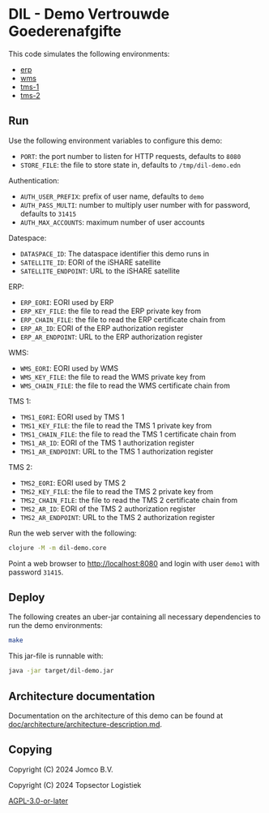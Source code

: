 <!--
SPDX-FileCopyrightText: 2024 Jomco B.V.
SPDX-FileCopyrightText: 2024 Topsector Logistiek
SPDX-FileContributor: Joost Diepenmaat <joost@jomco.nl
SPDX-FileContributor: Remco van 't Veer <remco@jomco.nl>

SPDX-License-Identifier: AGPL-3.0-or-later
-->

# DIL - Demo Vertrouwde Goederenafgifte

This code simulates the following environments:

- [erp](http://localhost:8080/erp/)
- [wms](http://localhost:8080/wms/)
- [tms-1](http://localhost:8080/tms-1/)
- [tms-2](http://localhost:8080/tms-2/)


## Run

Use the following environment variables to configure this demo:

- `PORT`: the port number to listen for HTTP requests, defaults to `8080`
- `STORE_FILE`: the file to store state in, defaults to `/tmp/dil-demo.edn`

Authentication:

- `AUTH_USER_PREFIX`: prefix of user name, defaults to `demo`
- `AUTH_PASS_MULTI`: number to multiply user number with for password, defaults to `31415`
- `AUTH_MAX_ACCOUNTS`: maximum number of user accounts

Datespace:

- `DATASPACE_ID`: The dataspace identifier this demo runs in
- `SATELLITE_ID`: EORI of the iSHARE satellite
- `SATELLITE_ENDPOINT`: URL to the iSHARE satellite

ERP:

- `ERP_EORI`: EORI used by ERP
- `ERP_KEY_FILE`: the file to read the ERP private key from
- `ERP_CHAIN_FILE`: the file to read the ERP certificate chain from
- `ERP_AR_ID`: EORI of the ERP authorization register
- `ERP_AR_ENDPOINT`: URL to the ERP authorization register

WMS:

- `WMS_EORI`: EORI used by WMS
- `WMS_KEY_FILE`: the file to read the WMS private key from
- `WMS_CHAIN_FILE`: the file to read the WMS certificate chain from

TMS 1:

- `TMS1_EORI`: EORI used by TMS 1
- `TMS1_KEY_FILE`: the file to read the TMS 1 private key from
- `TMS1_CHAIN_FILE`: the file to read the TMS 1 certificate chain from
- `TMS1_AR_ID`: EORI of the TMS 1 authorization register
- `TMS1_AR_ENDPOINT`: URL to the TMS 1 authorization register

TMS 2:

- `TMS2_EORI`: EORI used by TMS 2
- `TMS2_KEY_FILE`: the file to read the TMS 2 private key from
- `TMS2_CHAIN_FILE`: the file to read the TMS 2 certificate chain from
- `TMS2_AR_ID`: EORI of the TMS 2 authorization register
- `TMS2_AR_ENDPOINT`: URL to the TMS 2 authorization register

Run the web server with the following:

```sh
clojure -M -m dil-demo.core
```

Point a web browser to [http://localhost:8080](http://localhost:8080) and login with user `demo1` with password `31415`.

## Deploy

The following creates an uber-jar containing all necessary dependencies to run the demo environments:

```sh
make
```

This jar-file is runnable with:

```sh
java -jar target/dil-demo.jar
```

## Architecture documentation

Documentation on the architecture of this demo can be found at
[doc/architecture/architecture-description.md](doc/architecture/architecture-description.md).

## Copying

Copyright (C) 2024 Jomco B.V.

Copyright (C) 2024 Topsector Logistiek

[AGPL-3.0-or-later](LICENSES/AGPL-3.0-or-later.txt)
